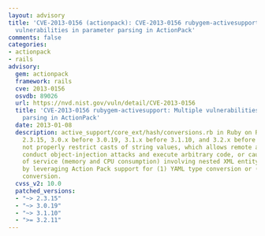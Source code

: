 ```yaml
---
layout: advisory
title: 'CVE-2013-0156 (actionpack): CVE-2013-0156 rubygem-activesupport: Multiple
  vulnerabilities in parameter parsing in ActionPack'
comments: false
categories:
- actionpack
- rails
advisory:
  gem: actionpack
  framework: rails
  cve: 2013-0156
  osvdb: 89026
  url: https://nvd.nist.gov/vuln/detail/CVE-2013-0156
  title: 'CVE-2013-0156 rubygem-activesupport: Multiple vulnerabilities in parameter
    parsing in ActionPack'
  date: 2013-01-08
  description: active_support/core_ext/hash/conversions.rb in Ruby on Rails before
    2.3.15, 3.0.x before 3.0.19, 3.1.x before 3.1.10, and 3.2.x before 3.2.11 does
    not properly restrict casts of string values, which allows remote attackers to
    conduct object-injection attacks and execute arbitrary code, or cause a denial
    of service (memory and CPU consumption) involving nested XML entity references,
    by leveraging Action Pack support for (1) YAML type conversion or (2) Symbol type
    conversion.
  cvss_v2: 10.0
  patched_versions:
  - "~> 2.3.15"
  - "~> 3.0.19"
  - "~> 3.1.10"
  - ">= 3.2.11"
---
```

